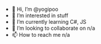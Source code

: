 - 👋 Hi, I’m @yogipoo
- 👀 I’m interested in stuff
- 🌱 I’m currently learning C#, JS
- 💞️ I’m looking to collaborate on n/a
- 📫 How to reach me n/a

<!---
yogipoo/yogipoo is a ✨ special ✨ repository because its `README.md` (this file) appears on your GitHub profile.
You can click the Preview link to take a look at your changes.
--->
